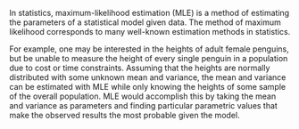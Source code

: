 
In statistics, maximum-likelihood estimation (MLE) is a method of estimating the parameters of a statistical model given data.
The method of maximum likelihood corresponds to many well-known estimation methods in statistics. 

For example, one may be interested in the heights of adult female penguins, but be unable to measure the height of every single penguin in a population due to cost or time constraints. 
Assuming that the heights are normally distributed with some unknown mean and variance, the mean and variance can be estimated with MLE while only knowing the heights of some sample of the overall population. 
MLE would accomplish this by taking the mean and variance as parameters and finding particular parametric values that make the observed results the most probable given the model.
